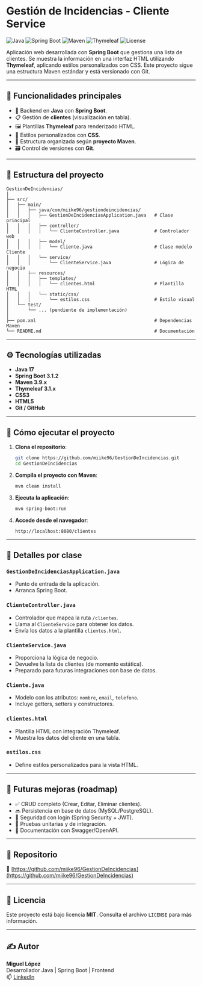 # Gestión de Incidencias - Cliente Service

![Java](https://img.shields.io/badge/Java-17-blue.svg)
![Spring Boot](https://img.shields.io/badge/Spring%20Boot-3.1.2-brightgreen)
![Maven](https://img.shields.io/badge/Maven-3.9.6-orange)
![Thymeleaf](https://img.shields.io/badge/Thymeleaf-3.1.1.RELEASE-blueviolet)
![License](https://img.shields.io/badge/License-MIT-lightgrey)

Aplicación web desarrollada con **Spring Boot** que gestiona una lista de clientes. Se muestra la información en una interfaz HTML utilizando **Thymeleaf**, aplicando estilos personalizados con CSS. Este proyecto sigue una estructura Maven estándar y está versionado con Git.

---

## 📌 Funcionalidades principales

- 🧠 Backend en **Java** con **Spring Boot**.
- 📋 Gestión de **clientes** (visualización en tabla).
- 🖼️ Plantillas **Thymeleaf** para renderizado HTML.
- 🎨 Estilos personalizados con **CSS**.
- 📁 Estructura organizada según **proyecto Maven**.
- 🗃️ Control de versiones con **Git**.

---

## 📂 Estructura del proyecto

```
GestionDeIncidencias/
│
├── src/
│   ├── main/
│   │   ├── java/com/miike96/gestiondeincidencias/
│   │   │   ├── GestionDeIncidenciasApplication.java   # Clase principal
│   │   │   ├── controller/
│   │   │   │   └── ClienteController.java             # Controlador web
│   │   │   ├── model/
│   │   │   │   └── Cliente.java                       # Clase modelo Cliente
│   │   │   └── service/
│   │   │       └── ClienteService.java                # Lógica de negocio
│   │   ├── resources/
│   │   │   ├── templates/
│   │   │   │   └── clientes.html                      # Plantilla HTML
│   │   │   └── static/css/
│   │   │       └── estilos.css                        # Estilo visual
│   └── test/
│       └── ... (pendiente de implementación)
│
├── pom.xml                                            # Dependencias Maven
└── README.md                                          # Documentación
```

---

## ⚙️ Tecnologías utilizadas

- **Java 17**
- **Spring Boot 3.1.2**
- **Maven 3.9.x**
- **Thymeleaf 3.1.x**
- **CSS3**
- **HTML5**
- **Git / GitHub**

---

## 🚀 Cómo ejecutar el proyecto

1. **Clona el repositorio**:

   ```bash
   git clone https://github.com/miike96/GestionDeIncidencias.git
   cd GestionDeIncidencias
   ```

2. **Compila el proyecto con Maven**:

   ```bash
   mvn clean install
   ```

3. **Ejecuta la aplicación**:

   ```bash
   mvn spring-boot:run
   ```

4. **Accede desde el navegador**:

   ```
   http://localhost:8080/clientes
   ```

---

## 🧩 Detalles por clase

### `GestionDeIncidenciasApplication.java`
- Punto de entrada de la aplicación.
- Arranca Spring Boot.

### `ClienteController.java`
- Controlador que mapea la ruta `/clientes`.
- Llama al `ClienteService` para obtener los datos.
- Envía los datos a la plantilla `clientes.html`.

### `ClienteService.java`
- Proporciona la lógica de negocio.
- Devuelve la lista de clientes (de momento estática).
- Preparado para futuras integraciones con base de datos.

### `Cliente.java`
- Modelo con los atributos: `nombre`, `email`, `telefono`.
- Incluye getters, setters y constructores.

### `clientes.html`
- Plantilla HTML con integración Thymeleaf.
- Muestra los datos del cliente en una tabla.

### `estilos.css`
- Define estilos personalizados para la vista HTML.

---

## 🧱 Futuras mejoras (roadmap)

- ✅ CRUD completo (Crear, Editar, Eliminar clientes).
- 🔜 Persistencia en base de datos (MySQL/PostgreSQL).
- 🔐 Seguridad con login (Spring Security + JWT).
- 🧪 Pruebas unitarias y de integración.
- 📄 Documentación con Swagger/OpenAPI.

---

## 📌 Repositorio

🔗 [https://github.com/miike96/GestionDeIncidencias](https://github.com/miike96/GestionDeIncidencias)

---

## 📜 Licencia

Este proyecto está bajo licencia **MIT**. Consulta el archivo `LICENSE` para más información.

---

## ✍️ Autor

**Miguel López**  
Desarrollador Java | Spring Boot | Frontend  
📫 [LinkedIn](https://www.linkedin.com/in/miguel-lopez96)